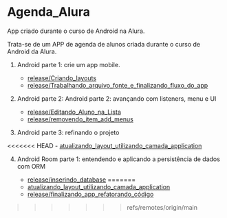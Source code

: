 # Agenda_Alura
App criado durante o curso de Android na Alura.

Trata-se de um APP de agenda de alunos criada durante o curso de Android da Alura.

  1. Android parte 1: crie um app mobile.
     - [release/Criando_layouts](https://github.com/phtrebil/Agenda_Alura/tree/release/Criando_layouts)
     - [release/Trabalhando_arquivo_fonte_e_finalizando_fluxo_do_app](https://github.com/phtrebil/Agenda_Alura/tree/release/Trabalhando_arquivo_fonte_e_finalizando_fluxo_do_app)
  
  2. Android parte 2: Android parte 2: avançando com listeners, menu e UI
     - [release/Editando_Aluno_na_Lista](https://github.com/phtrebil/Agenda_Alura/tree/release/Editando_Aluno_na_Lista)
     - [release/removendo_item_add_menus](https://github.com/phtrebil/Agenda_Alura/tree/release/removendo_item_add_menus)
    
  3. Android parte 3: refinando o projeto
  
<<<<<<< HEAD
     - [atualizando_layout_utilizando_camada_application](https://github.com/phtrebil/Agenda_Alura/tree/release/atualizando_layout_utilizando_camada_application)
     
  4. Android Room parte 1: entendendo e aplicando a persistência de dados com ORM
  
     - [release/inserindo_database](https://github.com/phtrebil/Agenda_Alura/tree/release/inserindo_database)
=======
     - [atualizando_layout_utilizando_camada_application](https://github.com/phtrebil/Agenda_Alura/tree/release/atualizando_layout_utilizando_camada_application)     
     - [release/finalizando_app_refatorando_código](https://github.com/phtrebil/Agenda_Alura/tree/release/finalizando_app_refatorando_c%C3%B3digo)
>>>>>>> refs/remotes/origin/main
